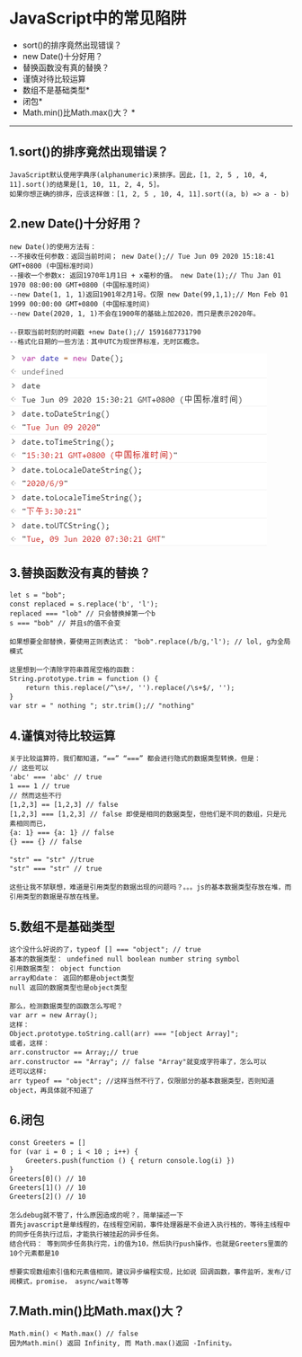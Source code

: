 # JavaScript中的常见陷阱 #
* sort()的排序竟然出现错误？
* new Date()十分好用？
* 替换函数没有真的替换？
* 谨慎对待比较运算
* 数组不是基础类型*
* 闭包*
* Math.min()比Math.max()大？ *

----------

## 1.sort()的排序竟然出现错误？ ##
	JavaScript默认使用字典序(alphanumeric)来排序。因此，[1, 2, 5 , 10, 4, 11].sort()的结果是[1, 10, 11, 2, 4, 5]。
	如果你想正确的排序，应该这样做：[1, 2, 5 , 10, 4, 11].sort((a, b) => a - b)	 

## 2.new Date()十分好用？ ##
	new Date()的使用方法有：
	--不接收任何参数：返回当前时间； new Date();// Tue Jun 09 2020 15:18:41 GMT+0800 (中国标准时间)
	--接收一个参数x: 返回1970年1月1日 + x毫秒的值。 new Date(1);// Thu Jan 01 1970 08:00:00 GMT+0800 (中国标准时间)
	--new Date(1, 1, 1)返回1901年2月1号。仅限 new Date(99,1,1);// Mon Feb 01 1999 00:00:00 GMT+0800 (中国标准时间)
	--new Date(2020, 1, 1)不会在1900年的基础上加2020，而只是表示2020年。

	--获取当前时刻的时间戳 +new Date();// 1591687731790
	--格式化日期的一些方法：其中UTC为现世界标准，无时区概念。
![](files/date.png)

## 3.替换函数没有真的替换？ ##
	let s = "bob";
	const replaced = s.replace('b', 'l');
	replaced === "lob" // 只会替换掉第一个b
	s === "bob" // 并且s的值不会变
	
	如果想要全部替换，要使用正则表达式： "bob".replace(/b/g,'l'); // lol, g为全局模式

	这里想到一个清除字符串首尾空格的函数：
	String.prototype.trim = function () {
		return this.replace(/^\s+/, '').replace(/\s+$/, '');
	}
	var str = " nothing "; str.trim();// "nothing"

## 4.谨慎对待比较运算 ##
	关于比较运算符，我们都知道，“==” “===” 都会进行隐式的数据类型转换，但是：
	// 这些可以
	'abc' === 'abc' // true
	1 === 1 // true
	// 然而这些不行
	[1,2,3] == [1,2,3] // false
	[1,2,3] === [1,2,3] // false 即使是相同的数据类型，但他们是不同的数组，只是元素相同而已，
	{a: 1} === {a: 1} // false
	{} === {} // false

	"str" == "str" //true
	"str" === "str" // true

	这些让我不禁联想，难道是引用类型的数据出现的问题吗？。。。js的基本数据类型存放在堆，而引用类型的数据是存放在栈里。

## 5.数组不是基础类型 ##
	这个没什么好说的了，typeof [] === "object"; // true
	基本的数据类型： undefined null boolean number string symbol
	引用数据类型： object function
	array和date： 返回的都是object类型
	null 返回的数据类型也是object类型

	那么，检测数据类型的函数怎么写呢？ 
	var arr = new Array(); 
	这样：
	Object.prototype.toString.call(arr) === "[object Array]";
	或者，这样：
	arr.constructor == Array;// true
	arr.constructor == "Array"; // false "Array"就变成字符串了，怎么可以
	还可以这样:
	arr typeof == "object"; //这样当然不行了，仅限部分的基本数据类型，否则知道object，再具体就不知道了 

## 6.闭包 ##
	const Greeters = []
	for (var i = 0 ; i < 10 ; i++) {
		Greeters.push(function () { return console.log(i) })
	}
	Greeters[0]() // 10
	Greeters[1]() // 10
	Greeters[2]() // 10

	怎么debug就不管了，什么原因造成的呢？，简单描述一下
	首先javascript是单线程的，在线程空闲前，事件处理器是不会进入执行栈的，等待主线程中的同步任务执行过后，才能执行被挂起的异步任务。
	结合代码： 等到同步任务执行完，i的值为10，然后执行push操作，也就是Greeters里面的10个元素都是10

	想要实现数组索引值和元素值相同，建议异步编程实现，比如说 回调函数，事件监听，发布/订阅模式，promise， async/wait等等

## 7.Math.min()比Math.max()大？ ##
	Math.min() < Math.max() // false
	因为Math.min() 返回 Infinity, 而 Math.max()返回 -Infinity。